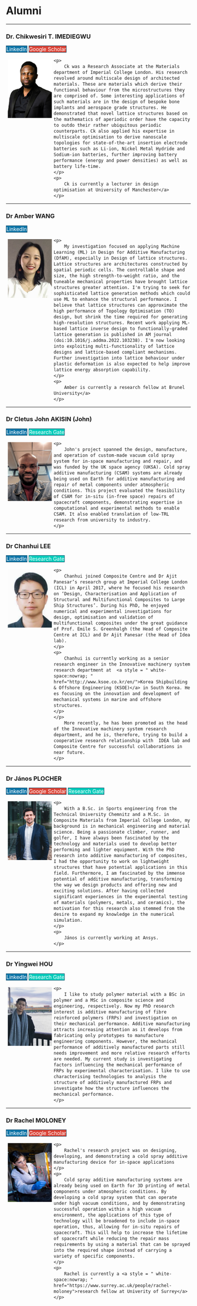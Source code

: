 <h1> Alumni </h1>
<!-- Add icon library -->
<link rel="stylesheet" href="https://cdnjs.cloudflare.com/ajax/libs/font-awesome/4.7.0/css/font-awesome.min.css">

<hr>
<h3 id="CK"> Dr. Chikwesiri T. IMEDIEGWU  </h3>
<a href="https://www.linkedin.com/in/chikwesiri-imediegwu" style="text-decoration: none;" title="LinkedIn" class="btn btn-linkedin btn-lg" target = "_blank"><i class="fa fa-linkedin fa-fw"></i> LinkedIn</a>
<a href="https://scholar.google.com/citations?user=_tIAiyUAAAAJ&hl=en" style="text-decoration: none;" title="Google" class="Google" target = "_blank"><i class="fa fa-google fa-fw"></i> Google Scholar</a>
<div class="square">
	<div>
		<img src="/../_profilePhotos/CK.jpg" width=120 height=160
				alt="CK", style="float: left; margin:5px">
	</div>

	<p>
		Ck was a Research Associate at the Materials department of Imperial College London. His research revolved around multiscale design of architected materials. These are materials which derive their functional behaviour from the microstructures they are comprised of. Some interesting applications of such materials are in the design of bespoke bone implants and aerospace grade structures. He demonstrated that novel lattice structures based on the mathematics of aperiodic order have the capacity to outdo their rather ubiquitous periodic counterparts. Ck also applied his expertise in multiscale optimisation to derive nanoscale topologies for state-of-the-art insertion electrode batteries such as Li-ion, Nickel Metal Hydride and Sodium-ion batteries, further improving battery performance (energy and power densities) as well as battery life-time. 
	</p>
	<p>
		Ck is currently a lecturer in design optimisation at University of Manchester</a> 
	</p>
</div>

<hr>
<h3 id="amber"> Dr Amber WANG </h3>
<a href="https://www.linkedin.com/in/jier-wang-b8a755223" style="text-decoration: none;" title="LinkedIn" class="btn btn-linkedin btn-lg" target = "_blank"><i class="fa fa-linkedin fa-fw"></i> LinkedIn</a>
<div class="square">
	<div>
		<img src="/../_profilePhotos/amber.jpg" width=120 height=160
				alt="Amber", style="float: left; margin:5px">
	</div>
	
	<p>
		My investigation focused on applying Machine Learning (ML) in Design for Additive Manufacturing (DfAM), especially in Design of lattice structures. Lattice structures are architectures constructed by spatial periodic cells. The controllable shape and size, the high strength-to-weight ratio, and the tuneable mechanical properties have brought lattice structures greater attention. I'm trying to seek for sophisticated lattice generation methods which could use ML to enhance the structural performance. I believe that lattice structures can approximate the high performance of Topology Optimisation (TO) design, but shrink the time required for generating high-resolution structures. Recent work applying ML-based lattice inverse design to functionally-graded lattice generation is published in AM journal (doi:10.1016/j.addma.2022.103238). I'm now looking into exploiting multi-functionality of lattice designs and lattice-based compliant mechanisms. Further investigation into lattice behaviour under plastic deformation is also expected to help improve lattice energy absorption capability.	
	</p>
	<p>
		Amber is currently a research fellow at Brunel University</a> 
	</p>
</div>

<hr>
<h3 id="john"> Dr Cletus John AKISIN (John) </h3>
<a href="https://www.linkedin.com/in/cletus-john-akisin" style="text-decoration: none;" title="LinkedIn" class="btn btn-linkedin btn-lg" target = "_blank"><i class="fa fa-linkedin fa-fw"></i> LinkedIn</a>
<a href="https://scholar.google.com/citations?hl=en&tzom=-60&user=SxTmHXYAAAAJ" style="text-decoration: none;" title="researchGate" class="researchGate" target = "_blank"> Research Gate</a>
<div class="square">
	<div>
		<img src="/../_profilePhotos/john.jpg" width=120 height=160
				alt="John", style="float: left; margin:5px">
	</div>
	
	<p>
		John's project spanned the design, manufacture, and operation of custom-made vacuum cold spray system for in-space manufacturing and repair, and was funded by the UK space agency (UKSA). Cold spray additive manufacturing (CSAM) systems are already being used on Earth for additive manufacturing and repair of metal components under atmospheric conditions. This project evaluated the feasibility of CSAM for in-situ (in-free space) repairs of spacecraft components, demonstrating expertise in computational and experimental methods to enable CSAM. It also enabled translation of low-TRL research from university to industry.	
	</p>
	
</div>

<hr>
<h3 id="chanhui"> Dr Chanhui LEE </h3>
<a href="https://www.linkedin.com/in/chanhui-lee-929a1a16a/" style="text-decoration: none;" title="LinkedIn" class="btn btn-linkedin btn-lg" target = "_blank"><i class="fa fa-linkedin fa-fw"></i> LinkedIn</a>
<a href="https://www.researchgate.net/profile/Chan-Hui-Lee" style="text-decoration: none;" title="researchGate" class="researchGate" target = "_blank"> Research Gate</a>
<!-- <a href="#" style="text-decoration: none;" title="Twitter" class="twitter" target = "_blank"><i class="fa fa-twitter fa-fw"></i> Tweet</a> -->
<div class="square">
	<div>
		<img src="/../_profilePhotos/chanhui.jpg" width=120 height=160
				alt="Chanhui", style="float: left; margin:5px">
	</div>
	
	<p>
		Chanhui joined Composite Centre and Dr Ajit Panesar’s research group at Imperial College London (ICL) in April 2017, where he focused his research on ‘Design, Characterisation and Application of Structural and Multifunctional Composites to Large Ship Structures’. During his PhD, he enjoyed numerical and experimental investigations for design, optimisation and validation of multifunctional composites under the great guidance of Prof. Emile S. Greenhalgh (the Head of Composite Centre at ICL) and Dr Ajit Panesar (the Head of Idea lab).
	</p>
	<p>
		Chanhui is currently working as a senior research engineer in the Innovative machinery system research department at  <a style = " white-space:nowrap; " href="http://www.ksoe.co.kr/en/">Korea Shipbuilding & Offshore Engineering (KSOE)</a> in South Korea. He es focusing on the innovation and development of mechanical systems in marine and offshore structures. 
	</p>
	</p>	
		More recently, he has been promoted as the head of the Innovative machinery system research department, and he is, therefore, trying to build a cooperative research relationship with  IDEA lab and Composite Centre for successful collaborations in near future.
	</p>
</div>

<hr>
<h3 id="janos"> Dr János PLOCHER </h3>
<a href="https://www.linkedin.com/in/j%C3%A1nos-plocher-76ab60127/" style="text-decoration: none;" title="LinkedIn" class="btn btn-linkedin btn-lg" target = "_blank"><i class="fa fa-linkedin fa-fw"></i> LinkedIn</a>
<a href="https://scholar.google.com/citations?user=W8pi7-AAAAAJ&hl=de" style="text-decoration: none;" title="Google" class="Google" target = "_blank"><i class="fa fa-google fa-fw"></i> Google Scholar</a>
<a href="https://www.researchgate.net/profile/Janos-Plocher" style="text-decoration: none;" title="researchGate" class="researchGate" target = "_blank"> Research Gate</a>
<div class="square">
	<div>
		<img src="/../_profilePhotos/janos.jpg" width=120 height=160
				alt="János", style="float: left; margin:5px">
	</div>
	
	<p>
		With a B.Sc. in Sports engineering from the Technical University Chemnitz and a M.Sc. in Composite Materials from Imperial College London, my background is in mechanical engineering and material science. Being a passionate climber, runner, and golfer, I have always been fascinated by the technology and materials used to develop better performing and lighter equipment. With the PhD research into additive manufacturing of composites, I had the opportunity to work on lightweight structures that have potential applications in this field. Furthermore, I am fascinated by the immense potential of additive manufacturing, transforming the way we design products and offering new and exciting solutions. After having collected significant experiences in the experimental testing of materials (polymers, metals, and ceramics), the motivation for this research also stemmed from the desire to expand my knowledge in the numerical simulation. 
	</p>
	<p>
		János is currently working at Ansys.
	</p>
</div>

<hr>
<h3 id="yingwei"> Dr Yingwei HOU </h3>
<a href="http://www.linkedin.com/in/yingwei-hou" style="text-decoration: none;" title="LinkedIn" class="btn btn-linkedin btn-lg" target = "_blank"><i class="fa fa-linkedin fa-fw"></i> LinkedIn</a>
<a href="https://www.researchgate.net/profile/Yingwei-Hou" style="text-decoration: none;" title="researchGate" class="researchGate" target = "_blank"> Research Gate</a>
<!-- <a href="#" style="text-decoration: none;" title="Twitter" class="twitter" target = "_blank"><i class="fa fa-twitter fa-fw"></i> Tweet</a> -->
<div class="square">
	<div>
		<img src="/../_profilePhotos/yingwei.jpg" width=120 height=160
				alt="Yingwei", style="float: left; margin:5px">
	</div>
	
	<p>
		I like to study polymer material with a BSc in polymer and a MSc in composite science and engineering, respectively. Now my PhD research interest is additive manufacturing of fibre reinforced polymers (FRPs) and investigation on their mechanical performance. Additive manufacturing attracts increasing attention as it develops from fabricating only prototypes to manufacture engineering components. However, the mechanical performance of additively manufactured parts still needs improvement and more relative research efforts are needed. My current study is investigating factors influencing the mechanical performance of FRPs by experimental characterisation. I like to use characterising technologies to analysis the structure of additively manufactured FRPs and investigate how the structure influences the mechanical performance. 
	</p>
</div>

<hr>
<h3 id="rachel"> Dr Rachel MOLONEY </h3>
<a href="https://www.linkedin.com/in/rachel-moloney/ " style="text-decoration: none;" title="LinkedIn" class="btn btn-linkedin btn-lg" target = "_blank"><i class="fa fa-linkedin fa-fw"></i> LinkedIn</a>
<a href="https://scholar.google.com/citations?user=uuWKT5QAAAAJ&hl=en" style="text-decoration: none;" title="Google" class="Google" target = "_blank"><i class="fa fa-google fa-fw"></i> Google Scholar</a>
<div class="square">
	<div>
		<img src="/../_profilePhotos/rachel.jpg" width=120 height=160
				alt="Rachel", style="float: left; margin:5px">
	</div>
	
	<p>
		Rachel's research project was on designing, developing, and demonstrating a cold spray additive manufacturing device for in-space applications
	</p>
	<p>
		Cold spray additive manufacturing systems are already being used on Earth for 3D printing of metal components under atmospheric conditions. By developing a cold spray system that can operate under high vacuum conditions, and by demonstrating successful operation within a high vacuum environment, the applications of this type of technology will be broadened to include in-space operation, thus, allowing for in-situ repairs of spacecraft. This will help to increase the lifetime of spacecraft while reducing the repair mass requirements by using a material that can be sprayed into the required shape instead of carrying a variety of specific components.	
	</p>
	<p>
		Rachel is currently a <a style = " white-space:nowrap; " href="https://www.surrey.ac.uk/people/rachel-moloney">research fellow at Univerity of Surrey</a> 
	</p>
</div>


<style>
	body {
		margin: 0px;
		text-align: left;
	}

	/* img {
		float: left;
		margin: 0px;
	} */
	p {
		padding-left: 5px;
		text-align: justify;
		font-size: 16px;
	}

   	.btn-linkedin {
        background: #0E76A8;
        border-radius: 0;
        color: #fff;
        border-width: 1px;
        border-style: solid;
        border-color: #084461;
	}
	.btn-linkedin:link, .btn-linkedin:visited {
	    color: #fff;
	}
	.btn-linkedin:active, .btn-linkedin:hover {
        background: #0E76A8;
        color: #fff;
	}

    .twitter {
        background-color: #55acee;
        color: #fff;
        border-width: 1px;
	    border-style: solid;
	    border-color: #084461;
        border-radius: 0;
    }
    .twitter:link, .twitter:visited {
	    color: #fff;
	}
	.twitter:active, .twitter:hover {
	    background: #55acee;
	    color: #fff;
	}
    .linkedin {
        background-color: #0077b5;
    }

	.researchGate{
		background-color: #0cb;
		color: #FFFFFF;
		border-width: 1px;
		border-style: solid;
		border-color: #084461;
		border-radius: 0;
	}
	.researchGate:link, .researchGate:visited {
	  	color: #FFFFFF;
	}
	.researchGate:active, .researchGate:hover {
		background: #0cb;
		color: #fff;
	}
	.Google{
		background-color: #DB4437;
		color: #fff;
		border-width: 1px;
		border-style: solid;
		border-color: #084461;
		border-radius: 0;
	}
	.Google:link, .Google:visited {
	  	color: #fff;
	}
	.Google:active, .Google:hover {
		background: #DB4437;
		color: #fff;
	}
</style>
